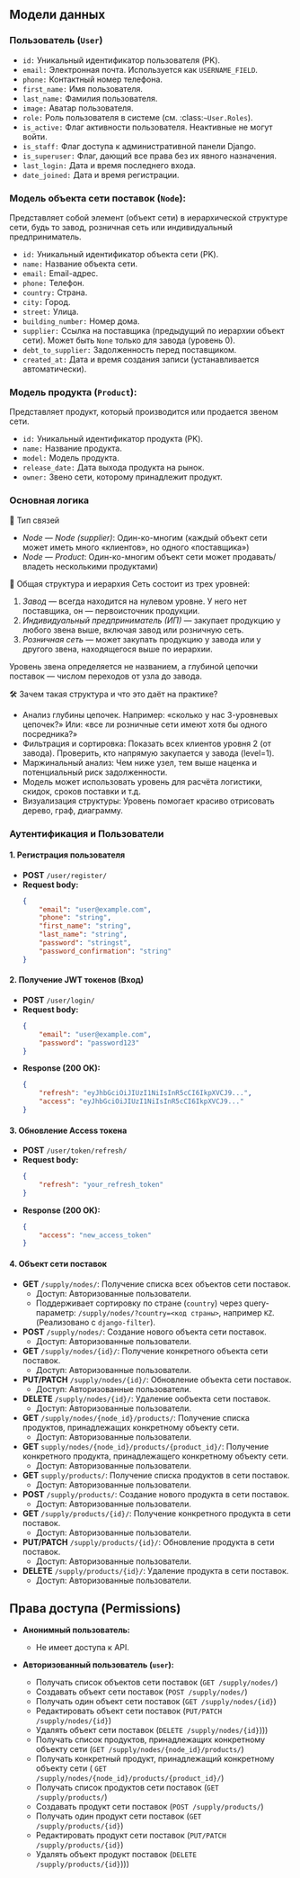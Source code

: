 ## Модели данных

### Пользователь (`User`)

- `id:` Уникальный идентификатор пользователя (PK).
- `email:` Электронная почта. Используется как ``USERNAME_FIELD``.
- `phone:` Контактный номер телефона.
- `first_name:` Имя пользователя.
- `last_name:` Фамилия пользователя.
- `image:` Аватар пользователя.
- `role:` Роль пользователя в системе (см. :class:`~User.Roles`).
- `is_active:` Флаг активности пользователя. Неактивные не могут войти.
- `is_staff:` Флаг доступа к административной панели Django.
- `is_superuser:` Флаг, дающий все права без их явного назначения.
- `last_login:` Дата и время последнего входа.
- `date_joined:` Дата и время регистрации.

### Модель объекта сети поставок (`Node`):

Представляет собой элемент (объект сети) в иерархической структуре сети, будь то завод, розничная сеть или
индивидуальный
предприниматель.

- `id:` Уникальный идентификатор объекта сети (PK).
- `name:` Название объекта сети.
- `email:` Email-адрес.
- `phone:` Телефон.
- `country:` Страна.
- `city:` Город.
- `street:` Улица.
- `building_number:` Номер дома.
- `supplier:` Ссылка на поставщика (предыдущий по иерархии объект сети). Может быть ``None`` только для завода (уровень
  0).
- `debt_to_supplier:` Задолженность перед поставщиком.
- `created_at:` Дата и время создания записи (устанавливается автоматически).

### Модель продукта (`Product`):

Представляет продукт, который производится или продается звеном сети.

- `id:` Уникальный идентификатор продукта (PK).
- `name:` Название продукта.
- `model:` Модель продукта.
- `release_date:` Дата выхода продукта на рынок.
- `owner:` Звено сети, которому принадлежит продукт.

### Основная логика

🔁 Тип связей

- *Node — Node (supplier)*: Один-ко-многим (каждый объект сети может иметь много «клиентов», но одного
  «поставщика»)
- *Node — Product*: Один-ко-многим объект сети может продавать/владеть несколькими продуктами)

📐 Общая структура и иерархия
Сеть состоит из трех уровней:

1. *Завод* — всегда находится на нулевом уровне. У него нет поставщика, он — первоисточник продукции.
2. *Индивидуальный предприниматель (ИП)* — закупает продукцию у любого звена выше, включая завод или розничную сеть.
3. *Розничная сеть* — может закупать продукцию у завода или у другого звена, находящегося выше по иерархии.

Уровень звена определяется не названием, а глубиной цепочки поставок — числом переходов от узла до завода.

🛠️ Зачем такая структура и что это даёт на практике?

- Анализ глубины цепочек.
  Например: «сколько у нас 3-уровневых цепочек?»
  Или: «все ли розничные сети имеют хотя бы одного посредника?»
- Фильтрация и сортировка:
  Показать всех клиентов уровня 2 (от завода).
  Проверить, кто напрямую закупается у завода (level=1).
- Маржинальный анализ:
  Чем ниже узел, тем выше наценка и потенциальный риск задолженности.
- Модель может использовать уровень для расчёта логистики, скидок, сроков поставки и т.д.
- Визуализация структуры:
  Уровень помогает красиво отрисовать дерево, граф, диаграмму.

### Аутентификация и Пользователи

#### 1. Регистрация пользователя

- **POST** `/user/register/`
- **Request body:**
    ```json
    {
        "email": "user@example.com",
        "phone": "string",
        "first_name": "string",
        "last_name": "string",
        "password": "stringst",
        "password_confirmation": "string"
    }
    ```

#### 2. Получение JWT токенов (Вход)

- **POST** `/user/login/`
- **Request body:**
    ```json
    {
        "email": "user@example.com",
        "password": "password123"
    }
    ```
- **Response (200 OK):**
  ```json
  {
      "refresh": "eyJhbGciOiJIUzI1NiIsInR5cCI6IkpXVCJ9...",
      "access": "eyJhbGciOiJIUzI1NiIsInR5cCI6IkpXVCJ9..."
  }
  ```

#### 3. Обновление Access токена

- **POST** `/user/token/refresh/`
- **Request body:**
  ```json
  {
      "refresh": "your_refresh_token"
  }
  ```
- **Response (200 OK):**
  ```json
  {
      "access": "new_access_token"
  }
  ```

#### 4. Объект сети поставок

- **GET** `/supply/nodes/`: Получение списка всех объектов сети поставок.
    - Доступ: Авторизованные пользователи.
    - Поддерживает сортировку по стране (`country`) через query-параметр: `/supply/nodes/?country=<код страны>`,
      например `KZ`. (Реализовано с `django-filter`).
- **POST** `/supply/nodes/`: Создание нового объекта сети поставок.
    - Доступ: Авторизованные пользователи.
- **GET** `/supply/nodes/{id}/`: Получение конкретного объекта сети поставок.
    - Доступ: Авторизованные пользователи.
- **PUT/PATCH** `/supply/nodes/{id}/`: Обновление объекта сети поставок.
    - Доступ: Авторизованные пользователи.
- **DELETE** `/supply/nodes/{id}/`: Удаление ообъекта сети поставок.
    - Доступ: Авторизованные пользователи.
- **GET** `/supply/nodes/{node_id}/products/`: Получение списка продуктов, принадлежащих конкретному объекту сети.
    - Доступ: Авторизованные пользователи.
- **GET** `supply/nodes/{node_id}/products/{product_id}/`: Получение конкретного продукта, принадлежащего конкретному
  объекту сети.
    - Доступ: Авторизованные пользователи.
- **GET** `supply/products/`: Получение списка продуктов в сети поставок.
    - Доступ: Авторизованные пользователи.
- **POST** `/supply/products/`: Создание нового продукта в сети поставок.
    - Доступ: Авторизованные пользователи.
- **GET** `/supply/products/{id}/`: Получение конкретного продукта в сети поставок.
    - Доступ: Авторизованные пользователи.
- **PUT/PATCH** `/supply/products/{id}/`: Обновление продукта в сети поставок.
    - Доступ: Авторизованные пользователи.
- **DELETE** `/supply/products/{id}/`: Удаление продукта в сети поставок.
    - Доступ: Авторизованные пользователи.

## Права доступа (Permissions)

- **Анонимный пользователь:**
    - Не имеет доступа к API.

- **Авторизованный пользователь (`user`):**
    - Получать список объектов сети поставок (`GET /supply/nodes/`)
    - Создавать объект сети поставок (`POST /supply/nodes/`)
    - Получать один объект сети поставок (`GET /supply/nodes/{id}`)
    - Редактировать объект сети поставок (`PUT/PATCH /supply/nodes/{id}`)
    - Удалять объект сети поставок (`DELETE /supply/nodes/{id}`)))
    - Получать список продуктов, принадлежащих конкретному объекту сети (`GET /supply/nodes/{node_id}/products/`)
    - Получать конкретный продукт, принадлежащий конкретному объекту сети (
      `GET /supply/nodes/{node_id}/products/{product_id}/`)
    - Получать список продуктов сети поставок (`GET /supply/products/`)
    - Создавать продукт сети поставок (`POST /supply/products/`)
    - Получать один продукт сети поставок (`GET /supply/products/{id}`)
    - Редактировать продукт сети поставок (`PUT/PATCH /supply/products/{id}`)
    - Удалять объект продукт поставок (`DELETE /supply/products/{id}`)))
